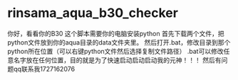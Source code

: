 # rinsama_aqua_b30_checker
你好，看看你的B30
这个脚本需要你的电脑安装python
首先下载两个文件，把python文件放到你的aqua目录的data文件夹里。
然后打开.bat，修改目录到那个python所在位置（可以右键python文件然后选择复制文件路径）
.bat可以修改任意名字放在任何位置，目的就是为了快速启动启动启动我的元神！！！
然后有问题qq联系我1727162076

